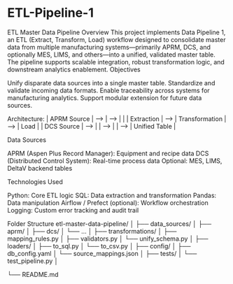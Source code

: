 ﻿# ETL-Pipeline-1
ETL Master Data Pipeline
Overview
This project implements Data Pipeline 1, an ETL (Extract, Transform, Load) workflow designed to consolidate master data from multiple manufacturing systems—primarily APRM, DCS, and optionally MES, LIMS, and others—into a unified, validated master table. The pipeline supports scalable integration, robust transformation logic, and downstream analytics enablement.
Objectives

Unify disparate data sources into a single master table.
Standardize and validate incoming data formats.
Enable traceability across systems for manufacturing analytics.
Support modular extension for future data sources.

Architecture:
|   APRM Source  | -->                 | --> |                |
                       |   Extraction   | --> | Transformation | --> |     Load       |
|   DCS Source   | --> |                | --> |                | --> | Unified Table  |


Data Sources

APRM (Aspen Plus Record Manager): Equipment and recipe data
DCS (Distributed Control System): Real-time process data
Optional: MES, LIMS, DeltaV backend tables

Technologies Used

Python: Core ETL logic
SQL: Data extraction and transformation
Pandas: Data manipulation
Airflow / Prefect (optional): Workflow orchestration
Logging: Custom error tracking and audit trail

Folder Structure
etl-master-data-pipeline/
│
├── data_sources/
│   ├── aprm/
│   ├── dcs/
│   └── ...
│
├── transformations/
│   ├── mapping_rules.py
│   ├── validators.py
│   └── unify_schema.py
│
├── loaders/
│   ├── to_sql.py
│   └── to_csv.py
│
├── config/
│   ├── db_config.yaml
│   └── source_mappings.json
│
├── tests/
│   └── test_pipeline.py
│

└── README.md
